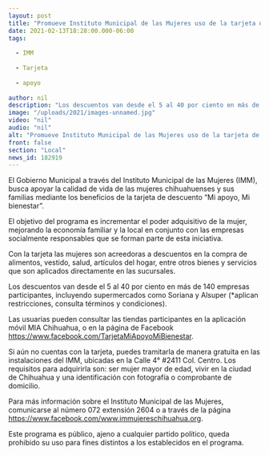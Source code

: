 ```yaml
---
layout: post
title: "Promueve Instituto Municipal de las Mujeres uso de la tarjeta de descuentos “Mi apoyo, Mi bienestar”"
date: 2021-02-13T18:28:00.000-06:00
tags:
  
  - IMM
  
  - Tarjeta
  
  - apoyo
  
author: nil
description: "Los descuentos van desde el 5 al 40 por ciento en más de 140 empresas participantes"
image: "/uploads/2021/images-unnamed.jpg"
video: "nil"
audio: "nil"
alt: "Promueve Instituto Municipal de las Mujeres uso de la tarjeta de descuentos “Mi apoyo, Mi bienestar”"
front: false
section: "Local"
news_id: 182919
---
```


El Gobierno Municipal a través del Instituto Municipal de las Mujeres (IMM), busca apoyar la calidad de vida de las mujeres chihuahuenses y sus familias mediante los beneficios de la tarjeta de descuento “Mi apoyo, Mi bienestar”.

El objetivo del programa es incrementar el poder adquisitivo de la mujer, mejorando la economía familiar y la local en conjunto con las empresas socialmente responsables que se forman parte de esta iniciativa.

Con la tarjeta las mujeres son acreedoras a descuentos en la compra de alimentos, vestido, salud, artículos del hogar, entre otros bienes y servicios que son aplicados directamente en las sucursales.

Los descuentos van desde el 5 al 40 por ciento en más de 140 empresas participantes, incluyendo supermercados como Soriana y Alsuper (*aplican restricciones, consulta términos y condiciones).

Las usuarias pueden consultar las tiendas participantes en la aplicación móvil MIA Chihuahua, o en la página de Facebook https://www.facebook.com/TarjetaMiApoyoMiBienestar.

Si aún no cuentas con la tarjeta, puedes tramitarla de manera gratuita en las instalaciones del IMM, ubicadas en la Calle 4° #2411 Col. Centro. Los requisitos para adquirirla son: ser mujer mayor de edad, vivir en la ciudad de Chihuahua y una identificación con fotografía o comprobante de domicilio.

Para más información sobre el Instituto Municipal de las Mujeres, comunicarse al número 072 extensión 2604 o a través de la página https://www.facebook.com/www.immujereschihuahua.org.

Este programa es público, ajeno a cualquier partido político, queda prohibido su uso para fines distintos a los establecidos en el programa.